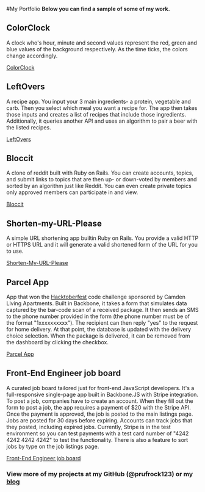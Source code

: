 #My Portfolio
**Below you can find a sample of some of my work.**


## ColorClock
A clock who's hour, minute and second values represent the red, green and blue values of the background respectively. As the time ticks, the colors change accordingly.

[ColorClock](http://prufrock123.github.io/ColorClock/)

## LeftOvers
A recipe app. You input your 3 main ingredients- a protein, vegetable and carb. Then you select which meal you want a recipe for. The app then takes those inputs and creates a list of recipes that include those ingredients. Additionally, it queries another API and uses an algorithm to pair a beer with the listed recipes.

[LeftOvers](http://leftover2.herokuapp.com/#/)

## Bloccit
A clone of reddit built with Ruby on Rails.  You can create accounts, topics, and submit links to topics that are then up- or down-voted by members and sorted by an algorithm just like Reddit.  You can even create private topics only approved members can participate in and view.

[Bloccit](http://arcane-caverns-2159.herokuapp.com/)

## Shorten-my-URL-Please
A simple URL shortening app builtin Ruby on Rails.  You provide a valid HTTP or HTTPS URL and it will generate a valid shortened form of the URL for you to use.

[Shorten-My-URL-Please](http://shortenmyurlplease.herokuapp.com/)

## Parcel App
App that won the [Hacktoberfest](http://hacktoberfe.st/) code challenge sponsored by Camden Living Apartments. Built in Backbone, it takes a form that simulates data captured by the bar-code scan of a received package. It then sends an SMS to the phone number provided in the form (the phone number must be of the format "1xxxxxxxxxx"). The recipient can then reply "yes" to the request for home delivery. At that point, the database is updated with the delivery choice selection. When the package is delivered, it can be removed from the dashboard by clicking the checkbox.

[Parcel App](https://parcelcc.herokuapp.com/)

## Front-End Engineer job board
A curated job board tailored just for front-end JavaScript developers. It's a full-responsive single-page app built in Backbone.JS with Stripe integration. To post a job, companies have to create an account. When they fill out the form to post a job, the app requires a payment of $20 with the Stripe API.  Once the payment is approved, the job is posted to the main listings page. Jobs are posted for 30 days before expiring. Accounts can track jobs that they posted, including expired jobs.  Currently, Stripe is in the test environment so you can test payments with a test card number of "4242 4242 4242 4242" to test the functionality. There is also a feature to sort jobs by type on the job listings page.

[Front-End Engineer job board](https://frontforhire.herokuapp.com/)


### View more of my projects at my GitHub (@prufrock123) or my [blog](https://medium.com/@prufrock123)
